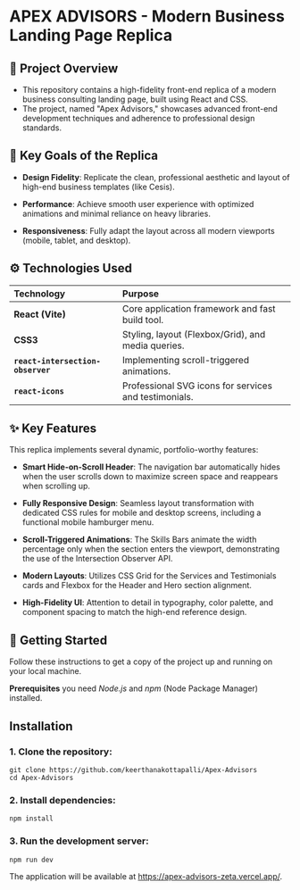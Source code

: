 # APEX ADVISORS - Modern Business Landing Page Replica

## 🌟 Project Overview
- This repository contains a high-fidelity front-end replica of a modern business consulting landing page, built using React and CSS. 
- The project, named "Apex Advisors," showcases advanced front-end development techniques and adherence to professional design standards.
## 🎯 Key Goals of the Replica
- **Design Fidelity**: Replicate the clean, professional aesthetic and layout of high-end business templates (like Cesis).

- **Performance**: Achieve smooth user experience with optimized animations and minimal reliance on heavy libraries.

- **Responsiveness**: Fully adapt the layout across all modern viewports (mobile, tablet, and desktop).

## ⚙️ Technologies Used

| Technology                        | Purpose                                               |
| :-------------------------------- | :---------------------------------------------------- |
| **React (Vite)**                  | Core application framework and fast build tool.       |
| **CSS3**                          | Styling, layout (Flexbox/Grid), and media queries.    |
| **`react-intersection-observer`** | Implementing scroll-triggered animations.             |
| **`react-icons`**                 | Professional SVG icons for services and testimonials. |

## ✨ Key Features

This replica implements several dynamic, portfolio-worthy features:

- **Smart Hide-on-Scroll Header**: The navigation bar automatically hides when the user scrolls down to maximize screen space and reappears when scrolling up.

- **Fully Responsive Design**: Seamless layout transformation with dedicated CSS rules for mobile and desktop screens, including a functional mobile hamburger menu.

- **Scroll-Triggered Animations**: The Skills Bars animate the width percentage only when the section enters the viewport, demonstrating the use of the Intersection Observer API.

- **Modern Layouts**: Utilizes CSS Grid for the Services and Testimonials cards and Flexbox for the Header and Hero section alignment.

- **High-Fidelity UI**: Attention to detail in typography, color palette, and component spacing to match the high-end reference design.

## 🚀 Getting Started
Follow these instructions to get a copy of the project up and running on your local machine.

**Prerequisites**
    you need *Node.js* and *npm* (Node Package Manager) installed.

## Installation
### 1. Clone the repository:
    git clone https://github.com/keerthanakottapalli/Apex-Advisors
    cd Apex-Advisors
### 2. Install dependencies:
    npm install
### 3. Run the development server:
    npm run dev

The application will be available at https://apex-advisors-zeta.vercel.app/.
